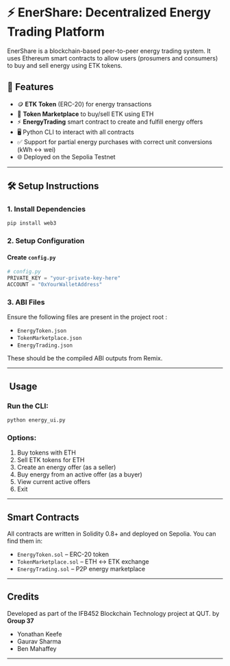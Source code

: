 
# ⚡ EnerShare: Decentralized Energy Trading Platform

EnerShare is a blockchain-based peer-to-peer energy trading system. It uses Ethereum smart contracts to allow users (prosumers and consumers) to buy and sell energy using ETK tokens.

## 🚀 Features

- 🪙 **ETK Token** (ERC-20) for energy transactions
- 🏪 **Token Marketplace** to buy/sell ETK using ETH
- ⚡ **EnergyTrading** smart contract to create and fulfill energy offers
- 🖥️ Python CLI to interact with all contracts
- ✅ Support for partial energy purchases with correct unit conversions (kWh ↔ wei)
- 🌐 Deployed on the Sepolia Testnet

---

## 🛠 Setup Instructions

### 1. Install Dependencies
```bash
pip install web3
```

### 2. Setup Configuration

#### Create `config.py`
```python
# config.py
PRIVATE_KEY = "your-private-key-here"
ACCOUNT = "0xYourWalletAddress"
```

### 3. ABI Files

Ensure the following files are present in the project root :
- `EnergyToken.json`
- `TokenMarketplace.json`
- `EnergyTrading.json`

These should be the compiled ABI outputs from Remix.

---

## ️ Usage

### Run the CLI:
```bash
python energy_ui.py
```

### Options:
1. Buy tokens with ETH
2. Sell ETK tokens for ETH
3. Create an energy offer (as a seller)
4. Buy energy from an active offer (as a buyer)
5. View current active offers
6. Exit

---

##  Smart Contracts

All contracts are written in Solidity 0.8+ and deployed on Sepolia. You can find them in:

- `EnergyToken.sol` – ERC-20 token
- `TokenMarketplace.sol` – ETH ↔ ETK exchange
- `EnergyTrading.sol` – P2P energy marketplace

---

##  Credits

Developed as part of the IFB452 Blockchain Technology  project at QUT.
by **Group 37**
- Yonathan Keefe
- Gaurav Sharma
- Ben Mahaffey

---


